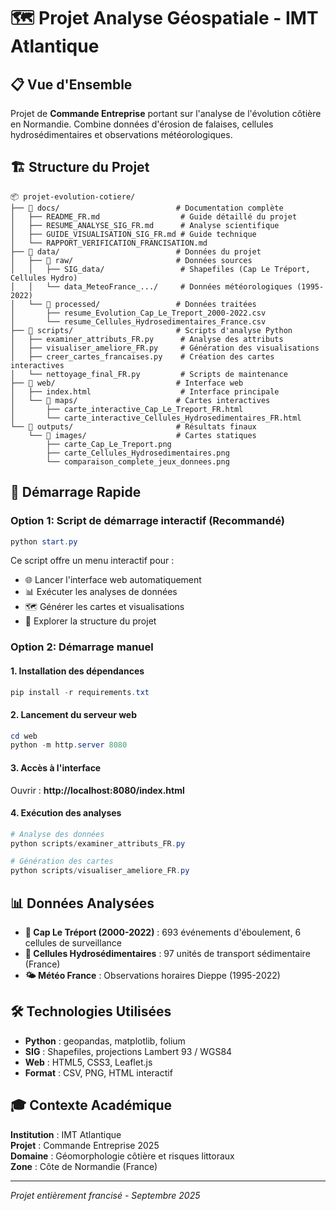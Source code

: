 # 🗺️ Projet Analyse Géospatiale - IMT Atlantique

## 📋 Vue d'Ensemble

Projet de **Commande Entreprise** portant sur l'analyse de l'évolution côtière en Normandie.
Combine données d'érosion de falaises, cellules hydrosédimentaires et observations météorologiques.

## 🏗️ Structure du Projet

```
📦 projet-evolution-cotiere/
├── 📁 docs/                          # Documentation complète
│   ├── README_FR.md                  # Guide détaillé du projet
│   ├── RESUME_ANALYSE_SIG_FR.md      # Analyse scientifique
│   ├── GUIDE_VISUALISATION_SIG_FR.md # Guide technique
│   └── RAPPORT_VERIFICATION_FRANCISATION.md
├── 📁 data/                          # Données du projet
│   ├── 📁 raw/                       # Données sources
│   │   ├── SIG_data/                 # Shapefiles (Cap Le Tréport, Cellules Hydro)
│   │   └── data_MeteoFrance_.../     # Données météorologiques (1995-2022)
│   └── 📁 processed/                 # Données traitées
│       ├── resume_Evolution_Cap_Le_Treport_2000-2022.csv
│       └── resume_Cellules_Hydrosedimentaires_France.csv
├── 📁 scripts/                       # Scripts d'analyse Python
│   ├── examiner_attributs_FR.py      # Analyse des attributs
│   ├── visualiser_ameliore_FR.py     # Génération des visualisations
│   ├── creer_cartes_francaises.py    # Création des cartes interactives
│   └── nettoyage_final_FR.py         # Scripts de maintenance
├── 📁 web/                           # Interface web
│   ├── index.html                    # Interface principale
│   └── 📁 maps/                      # Cartes interactives
│       ├── carte_interactive_Cap_Le_Treport_FR.html
│       └── carte_interactive_Cellules_Hydrosedimentaires_FR.html
└── 📁 outputs/                       # Résultats finaux
    └── 📁 images/                    # Cartes statiques
        ├── carte_Cap_Le_Treport.png
        ├── carte_Cellules_Hydrosedimentaires.png
        └── comparaison_complete_jeux_donnees.png
```

## 🚀 Démarrage Rapide

### Option 1: Script de démarrage interactif (Recommandé)
```powershell
python start.py
```
Ce script offre un menu interactif pour :
- 🌐 Lancer l'interface web automatiquement
- 📊 Exécuter les analyses de données
- 🗺️ Générer les cartes et visualisations
- 📁 Explorer la structure du projet

### Option 2: Démarrage manuel

#### 1. Installation des dépendances
```powershell
pip install -r requirements.txt
```

#### 2. Lancement du serveur web
```powershell
cd web
python -m http.server 8080
```

#### 3. Accès à l'interface
Ouvrir : **http://localhost:8080/index.html**

#### 4. Exécution des analyses
```powershell
# Analyse des données
python scripts/examiner_attributs_FR.py

# Génération des cartes
python scripts/visualiser_ameliore_FR.py
```

## 📊 Données Analysées

- **📍 Cap Le Tréport (2000-2022)** : 693 événements d'éboulement, 6 cellules de surveillance
- **🌊 Cellules Hydrosédimentaires** : 97 unités de transport sédimentaire (France)
- **🌤️ Météo France** : Observations horaires Dieppe (1995-2022)

## 🛠️ Technologies Utilisées

- **Python** : geopandas, matplotlib, folium
- **SIG** : Shapefiles, projections Lambert 93 / WGS84
- **Web** : HTML5, CSS3, Leaflet.js
- **Format** : CSV, PNG, HTML interactif

## 🎓 Contexte Académique

**Institution** : IMT Atlantique  
**Projet** : Commande Entreprise 2025  
**Domaine** : Géomorphologie côtière et risques littoraux  
**Zone** : Côte de Normandie (France)

---
*Projet entièrement francisé - Septembre 2025*
